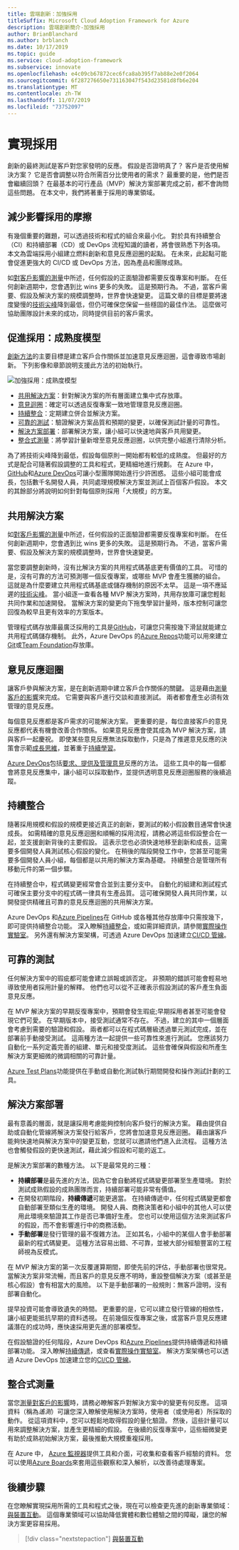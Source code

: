 ```yaml
---
title: 雲端創新：加強採用
titleSuffix: Microsoft Cloud Adoption Framework for Azure
description: 雲端創新簡介-加強採用
author: BrianBlanchard
ms.author: brblanch
ms.date: 10/17/2019
ms.topic: guide
ms.service: cloud-adoption-framework
ms.subservice: innovate
ms.openlocfilehash: e4c09cb67872cec6fca8ab395f7ab88e2e0f2064
ms.sourcegitcommit: 6f287276650e731163047f543d23581d8fb6e204
ms.translationtype: MT
ms.contentlocale: zh-TW
ms.lasthandoff: 11/07/2019
ms.locfileid: "73752097"
---
```

# <a name="empower-adoption"></a>實現採用

創新的最終測試是客戶對您家發明的反應。 假設是否證明真了？ 客戶是否使用解決方案？ 它是否會調整以符合所需百分比使用者的需求？ 最重要的是，他們是否會繼續回頭？ 在最基本的可行產品（MVP）解決方案部署完成之前，都不會詢問這些問題。 在本文中，我們將著重于採用的專業領域。

## <a name="reduce-friction-that-affects-adoption"></a>減少影響採用的摩擦

有幾個重要的難題，可以透過技術和程式的組合來最小化。 對於具有持續整合（CI）和持續部署（CD）或 DevOps 流程知識的讀者，將會很熟悉下列各項。 本文為雲端採用小組建立燃料創新和意見反應迴圈的起點。 在未來，此起點可能會促進更強大的 CI/CD 或 DevOps 方法，因為產品和團隊成熟。

如[對客戶影響的測量](./measure.md)中所述，任何假設的正面驗證都需要反復專案和判斷。 在任何創新週期中，您會遇到比 wins 更多的失敗。 這是預期行為。 不過，當客戶需要、假設及解決方案的規模調整時，世界會快速變更。 這篇文章的目標是要將速度變慢的[技術尖峰](./build.md#reduce-complexity-and-delay-technical-spikes)降到最低，但仍可確保您保留一些穩固的最佳作法。 這麼做可協助團隊設計未來的成功，同時提供目前的客戶需求。

## <a name="empowering-adoption-the-maturity-model"></a>促進採用：成熟度模型

[創新方法](./index.md)的主要目標是建立客戶合作關係並加速意見反應迴圈，這會導致市場創新。 下列影像和章節說明支援此方法的初始執行。

![加強採用：成熟度模型](../../_images/innovate/empower-adoption-maturity.png)

- [共用解決方案](#shared-solution)：針對解決方案的所有層面建立集中式存放庫。
- [意見迴圈](#feedback-loops)：確定可以透過反復專案一致地管理意見反應迴圈。
- [持續整合](#continuous-integration)：定期建立併合並解決方案。
- [可靠的測試](#reliable-testing)：驗證解決方案品質和預期的變更，以確保測試計量的可靠性。
- [解決方案部署](#solution-deployment)：部署解決方案，讓小組可以快速地與客戶共用變更。
- [整合式測量](#integrated-measurements)：將學習計量新增至意見反應迴圈，以供完整小組進行清除分析。

為了將技術尖峰降到最低，假設每個原則一開始都有較低的成熟度。 但最好的方式是配合可隨著假設調整的工具和程式，更精細地進行規劃。 在 Azure 中， [GitHub](https://guides.github.com)和[Azure DevOps](https://docs.microsoft.com/azure/devops)可讓小型團隊開始進行少許困惑。 這些小組可能會成長，包括數千名開發人員，共同處理規模解決方案並測試上百個客戶假設。 本文的其餘部分將說明如何針對每個原則採用「大規模」的方案。

## <a name="shared-solution"></a>共用解決方案

如[對客戶影響的測量](./measure.md)中所述，任何假設的正面驗證都需要反復專案和判斷。 在任何創新週期中，您會遇到比 wins 更多的失敗。 這是預期行為。 不過，當客戶需要、假設及解決方案的規模調整時，世界會快速變更。

當您要調整創新時，沒有比解決方案的共用程式碼基底更有價值的工具。 可惜的是，沒有可靠的方法可預測哪一個反復專案，或哪些 MVP 會產生獲勝的組合。 這就是為什麼要建立共用程式碼基底或儲存機制的原因不太早。 這是一項不應延遲的[技術尖峰](./build.md#reduce-complexity-and-delay-technical-spikes)。 當小組逐一查看各種 MVP 解決方案時，共用存放庫可讓您輕鬆共同作業和加速開發。 當解決方案的變更向下拖曳學習計量時，版本控制可讓您回復為較早且更有效率的方案版本。

管理程式碼存放庫最廣泛採用的工具是[GitHub](https://guides.github.com)，可讓您只需按幾下滑鼠就能建立共用程式碼儲存機制。 此外，Azure DevOps 的[Azure Repos](https://docs.microsoft.com/azure/devops/repos/get-started/what-is-repos?view=azure-devops)功能可以用來建立[Git](https://docs.microsoft.com/azure/devops/repos/get-started/what-is-repos?view=azure-devops#git)或[Team Foundation](https://docs.microsoft.com/azure/devops/repos/get-started/what-is-repos?view=azure-devops#tfvc)存放庫。

## <a name="feedback-loops"></a>意見反應迴圈

讓客戶參與解決方案，是在創新週期中建立客戶合作關係的關鍵。 這是藉由[測量客戶的影響](./measure.md)來完成。 它需要與客戶進行交談和直接測試。 兩者都會產生必須有效管理的意見反應。

每個意見反應都是客戶需求的可能解決方案。 更重要的是，每位直接客戶的意見反應都代表有機會改善合作關係。 如果意見反應會使其成為 MVP 解決方案，請與客戶一起慶祝。 即使某些意見反應無法採取動作，只是為了推遲意見反應的決策會示範[成長思維](./learn.md#growth-mindset)，並著重于[持續學習](./learn.md#continuous-learning)。

[Azure DevOps](https://docs.microsoft.com/azure/devops)包括[要求、提供及管理意見](https://docs.microsoft.com/azure/devops/project/feedback)反應的方法。 這些工具中的每一個都會將意見反應集中，讓小組可以採取動作，並提供透明意見反應迴圈服務的後續追蹤。

## <a name="continuous-integration"></a>持續整合

隨著採用規模和假設的規模更接近真正的創新，要測試的較小假設數目通常會快速成長。 如需精確的意見反應迴圈和順暢的採用流程，請務必將這些假設整合在一起，並支援創新背後的主要假設。 這表示您也必須快速地移至創新和成長，這需要多個開發人員測試核心假設的變化。 在稍後的階段開發工作中，您甚至可能需要多個開發人員小組，每個都是以共用的解決方案為基礎。 持續整合是管理所有移動元件的第一個步驟。

在持續整合中，程式碼變更經常會合並到主要分支中。 自動化的組建和測試程式可確保主要分支中的程式碼一律具有生產品質。 這可確保開發人員共同作業，以開發提供精確且可靠的意見反應迴圈的共用解決方案。

Azure DevOps 和[Azure Pipelines](https://docs.microsoft.com/azure/devops/pipelines)在 GitHub 或各種其他存放庫中只需按幾下，即可提供持續整合功能。
深入瞭解[持續整合](https://docs.microsoft.com/azure/devops/learn/what-is-continuous-integration)，或如需詳細資訊，請參閱[實際操作實驗室](https://www.azuredevopslabs.com/labs/azuredevops/continuousintegration)。 另外還有解決方案架構，可透過 Azure DevOps 加速建立[CI/CD 管線](https://azure.microsoft.com/solutions/devops)。

## <a name="reliable-testing"></a>可靠的測試

任何解決方案中的瑕疵都可能會建立誤報或誤否定。 非預期的錯誤可能會輕易地導致使用者採用計量的解釋。 他們也可以從不正確表示假設測試的客戶產生負面意見反應。

在 MVP 解決方案的早期反復專案中，預期會發生瑕疵;早期採用者甚至可能會發現它們可愛。 在早期版本中，接受測試通常不存在。 不過，建立的其中一個層面會考慮到需要的驗證和假設。 兩者都可以在程式碼層級透過單元測試完成，並在部署前手動接受測試。 這兩種方法一起提供一些可靠性來進行測試。 您應該努力自動化一系列定義完善的組建、單元和接受度測試。 這些會確保與假設和所產生解決方案更細微的微調相關的可靠計量。

[Azure Test Plans](https://docs.microsoft.com/azure/devops/test/track-test-status?view=azure-devops)功能提供在手動或自動化測試執行期間開發和操作測試計劃的工具。

## <a name="solution-deployment"></a>解決方案部署

最有意義的層面，就是讓採用考慮能夠控制向客戶發行的解決方案。 藉由提供自助或自動化管線將解決方案發行給客戶，您將會加速意見反應迴圈。 藉由讓客戶能夠快速地與解決方案中的變更互動，您就可以邀請他們進入此流程。 這種方法也會觸發假設的更快速測試，藉此減少假設和可能的返工。

是解決方案部署的數種方法。 以下是最常見的三種：

- **持續部署**是最先進的方法，因為它會自動將程式碼變更部署至生產環境。 對於測試成熟假設的成熟團隊而言，持續部署可能非常有價值。
- 在開發初期階段，**持續傳遞**可能更適當。 在持續傳遞中，任何程式碼變更都會自動部署至類似生產的環境。 開發人員、商務決策者和小組中的其他人可以使用此環境來驗證其工作是否已準備好生產。 您也可以使用這個方法來測試客戶的假設，而不會影響進行中的商務活動。
- **手動部署**是發行管理的最不復雜方法。 正如其名，小組中的某個人會手動部署最新的程式碼變更。 這種方法容易出錯、不可靠，並被大部分經驗豐富的工程師視為反模式。

在 MVP 解決方案的第一次反覆運算期間，即使先前的評估，手動部署也很常見。 當解決方案非常流暢，而且客戶的意見反應不明時，重設整個解決方案（或甚至是核心假設）會有相當大的風險。 以下是手動部署的一般規則：無客戶證明，沒有部署自動化。

提早投資可能會導致遺失的時間。 更重要的是，它可以建立發行管線的相依性，讓小組更能抵抗早期的資料透視。 在前幾個反復專案之後，或當客戶意見反應建議潛在的成功時，應快速採用更先進的部署模型。

在假設驗證的任何階段，Azure DevOps 和[Azure Pipelines](https://docs.microsoft.com/azure/devops/pipelines)提供持續傳遞和持續部署功能。 深入瞭解[持續傳遞](https://docs.microsoft.com/azure/devops/learn/what-is-continuous-delivery)，或查看[實際操作實驗室](https://www.azuredevopslabs.com/labs/azuredevops/continuousdeployment)。 解決方案架構也可以透過 Azure DevOps 加速建立您的[CI/CD 管線](https://azure.microsoft.com/solutions/devops)。

## <a name="integrated-measurements"></a>整合式測量

當您[測量對客戶的影響](./measure.md)時，請務必瞭解客戶對解決方案中的變更有何反應。 這項資料（稱為*遙測*）可讓您深入瞭解使用解決方案時，使用者（或使用者）所採取的動作。 從這項資料中，您可以輕鬆地取得假設的量化驗證。 然後，這些計量可以用來調整解決方案，並產生更精細的假設。 在後續的反復專案中，這些細微變更有助於成熟初始解決方案，最後推動大規模重複採用。

在 Azure 中， [Azure 監視器](https://docs.microsoft.com/azure/azure-monitor/overview)提供工具和介面，可收集和查看客戶經驗的資料。 您可以使用[Azure Boards](https://docs.microsoft.com/azure/devops/boards)來套用這些觀察和深入解析，以改善待處理專案。

## <a name="next-steps"></a>後續步驟

在您瞭解實現採用所需的工具和程式之後，現在可以檢查更先進的創新專業領域：[與裝置互動](./devices.md)。 這個專業領域可以協助降低實體和數位體驗之間的障礙，讓您的解決方案更容易採用。

> [!div class="nextstepaction"]
> [與裝置互動](./devices.md)

